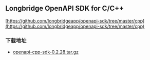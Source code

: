 ## Longbridge OpenAPI SDK for C/C++

[https://github.com/longbridgeapp/openapi-sdk/tree/master/cpp](https://github.com/longbridgeapp/openapi-sdk/tree/master/cpp)

### 下载地址

- [openapi-cpp-sdk-0.2.28.tar.gz](https://static.lbkrs.com/openapi-sdk/openapi-cpp-sdk-0.2.28.tar.gz)
